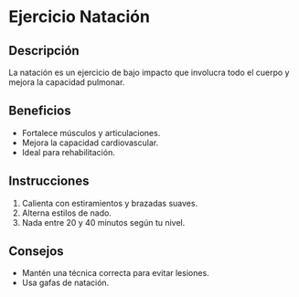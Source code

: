 # Ejercicio Natación

## Descripción
La natación es un ejercicio de bajo impacto que involucra todo el cuerpo y mejora la capacidad pulmonar.

## Beneficios
- Fortalece músculos y articulaciones.
- Mejora la capacidad cardiovascular.
- Ideal para rehabilitación.

## Instrucciones
1. Calienta con estiramientos y brazadas suaves.
2. Alterna estilos de nado.
3. Nada entre 20 y 40 minutos según tu nivel.

## Consejos
- Mantén una técnica correcta para evitar lesiones.
- Usa gafas de natación.
